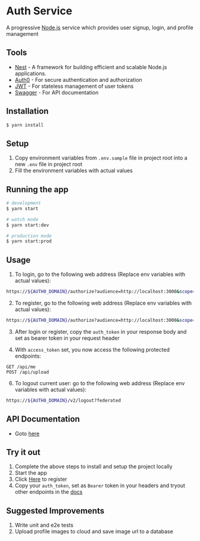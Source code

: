 # Auth Service


<p align="left">A progressive <a href="http://nodejs.org" target="_blank">Node.js</a> service which provides user signup, login, and profile management</p>


## Tools

- [Nest](https://github.com/nestjs/nest) - A framework for building efficient and scalable Node.js applications.
- [Auth0](https://auth0.com) - For secure authentication and authorization
- [JWT](https://jwt.io/) - For stateless management of user tokens
- [Swagger](https://swagger.io/) - For API documentation

## Installation

```bash
$ yarn install
```

## Setup
1. Copy environment variables from `.env.sample` file in project root into a new `.env` file in project root
2. Fill the environment variables with actual values


## Running the app

```bash
# development
$ yarn start

# watch mode
$ yarn start:dev

# production mode
$ yarn start:prod
```

## Usage
1. To login, go to the following web address (Replace env variables with actual values):
```bash
https://${AUTH0_DOMAIN}/authorize?audience=http://localhost:3000&scope=openid%20profile&response_type=code&client_id=${AUTH0_CLIENT_ID}&redirect_uri=${LOGIN_REDIRECT_URL}&state=STATE?prompt=none
```
2. To register, go to the following web address (Replace env variables with actual values):
```bash
https://${AUTH0_DOMAIN}/authorize?audience=http://localhost:3000&scope=openid%20profile&response_type=code&client_id=${AUTH0_CLIENT_ID}&redirect_uri=${REGISTER_REDIRECT_URL}}&state=STATE?prompt=none
```
3. After login or register, copy the `auth_token` in your response body and set as bearer token in your request header

5. With `access_token` set, you now access the following protected endpoints:
```
GET /api/me
POST /api/upload
```

6. To logout current user: go to the following web address (Replace env variables with actual values):
```bash
https://${AUTH0_DOMAIN}/v2/logout?federated
```

## API Documentation
- Goto [here](http://localhost:3000/docs)

## Try it out
1. Complete the above steps to install and setup the project locally
2. Start the app
3. Click [Here](https://anaeze-auth-service.us.auth0.com/authorize?audience=http://localhost:3000&scope=openid%20profile&response_type=code&client_id=m86OgSLOaWlNyImrqlz0h8eVD5sD79To&redirect_uri=http://localhost:3000/auth/register&state=STATE?prompt=none) to register
4. Copy your `auth_token`, set as `Bearer` token in your headers and tryout other endpoints in the [docs](http://localhost:3000/docs)

## Suggested Improvements
1. Write unit and e2e tests
2. Upload profile images to cloud and save image url to a database